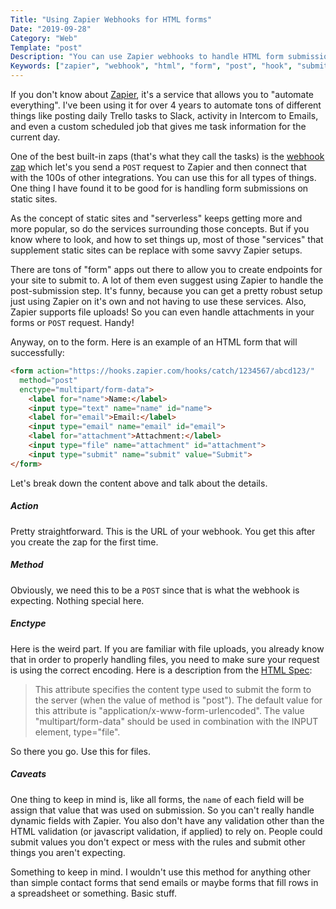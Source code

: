 ```yaml
---
Title: "Using Zapier Webhooks for HTML forms"
Date: "2019-09-28"
Category: "Web"
Template: "post"
Description: "You can use Zapier webhooks to handle HTML form submissions - if you know how to set up your form"
Keywords: ["zapier", "webhook", "html", "form", "post", "hook", "submit", "static", "headless"]
---
```


If you don't know about [Zapier](https://zapier.com/), it's a service that allows you to "automate everything". I've been using it for over 4 years to automate tons of different things like posting daily Trello tasks to Slack, activity in Intercom to Emails, and even a custom scheduled job that gives me task information for the current day.

One of the best built-in zaps (that's what they call the tasks) is the [webhook zap](https://zapier.com/app-directory/webhook/integrations) which let's you send a `POST` request to Zapier and then connect that with the 100s of other integrations. You can use this for all types of things. One thing I have found it to be good for is handling form submissions on static sites.

As the concept of static sites and "serverless" keeps getting more and more popular, so do the services surrounding those concepts. But if you know where to look, and how to set things up, most of those "services" that supplement static sites can be replace with some savvy Zapier setups.

There are tons of "form" apps out there to allow you to create endpoints for your site to submit to. A lot of them even suggest using Zapier to handle the post-submission step. It's funny, because you can get a pretty robust setup just using Zapier on it's own and not having to use these services. Also, Zapier supports file uploads! So you can even handle attachments in your forms or `POST` request. Handy!

Anyway, on to the form. Here is an example of an HTML form that will successfully:

```html
<form action="https://hooks.zapier.com/hooks/catch/1234567/abcd123/"
  method="post"
  enctype="multipart/form-data">
    <label for="name">Name:</label>
    <input type="text" name="name" id="name">
    <label for="email">Email:</label>
    <input type="email" name="email" id="email">
    <label for="attachment">Attachment:</label>
    <input type="file" name="attachment" id="attachment">
    <input type="submit" name="submit" value="Submit">
</form>
```

Let's break down the content above and talk about the details.

##### Action

Pretty straightforward. This is the URL of your webhook. You get this after you create the zap for the first time.

##### Method

Obviously, we need this to be a `POST` since that is what the webhook is expecting. Nothing special here.

##### Enctype

Here is the weird part. If you are familiar with file uploads, you already know that in order to properly handling files, you need to make sure your request is using the correct encoding. Here is a description from the [HTML Spec](https://www.w3.org/TR/1999/REC-html401-19991224/interact/forms.html#adef-enctype):

> This attribute specifies the content type used to submit the form to the server (when the value of method is "post"). The default value for this attribute is "application/x-www-form-urlencoded". The value "multipart/form-data" should be used in combination with the INPUT element, type="file".

So there you go. Use this for files.

##### Caveats

One thing to keep in mind is, like all forms, the `name` of each field will be assign that value that was used on submission. So you can't really handle dynamic fields with Zapier. You also don't have any validation other than the HTML validation (or javascript validation, if applied) to rely on. People could submit values you don't expect or mess with the rules and submit other things you aren't expecting.

Something to keep in mind. I wouldn't use this method for anything other than simple contact forms that send emails or maybe forms that fill rows in a spreadsheet or something. Basic stuff.
